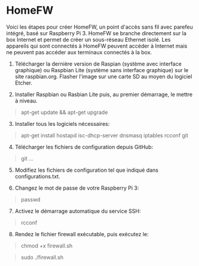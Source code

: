 # HomeFW

Voici les étapes pour créer HomeFW, un point d'accès sans fil avec parefeu intégré, basé sur Raspberry Pi 3. HomeFW se branche directement sur la box Internet et permet de créer un sous-réseau Ethernet isolé. Les appareils qui sont connectés à HomeFW peuvent accéder à Internet mais ne peuvent pas accéder aux terminaux connectés à la box. 
1) Télécharger la dernière version de Raspian (système avec interface graphique) ou Raspbian Lite (système sans interface graphique) sur le site raspbian.org. Flasher l'image sur une carte SD au moyen du logiciel Etcher.  

2) Installer Raspbian ou Rasbian Lite puis, au premier démarrage, le mettre à niveau.
  
> apt-get update && apt-get upgrade 

3) Installer tous les logiciels nécessaires:
  
> apt-get install hostapd isc-dhcp-server dnsmasq iptables rcconf git

4) Télécharger les fichiers de configuration depuis GitHub:

> git ...

5) Modifiez les fichiers de configuration tel que indiqué dans configurations.txt.

6) Changez le mot de passe de votre Raspberry Pi 3:

> passwd

7) Activez le démarrage automatique du service SSH:

> rcconf

8) Rendez le fichier firewall exécutable, puis exécutez le:

> chmod +x firewall.sh

> sudo ./firewall.sh


